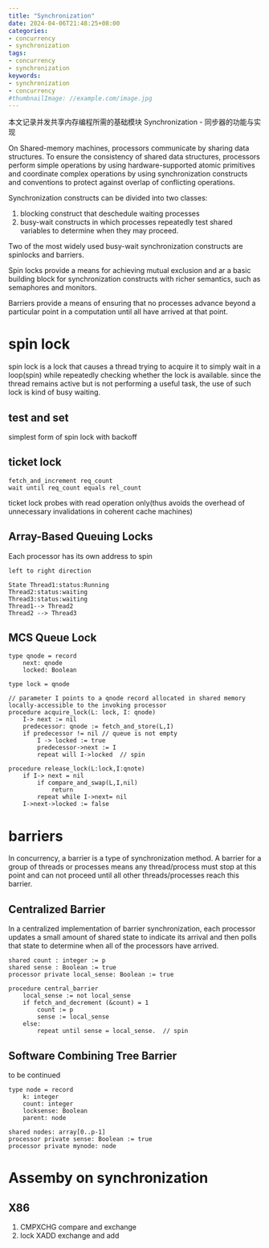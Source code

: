```yaml
---
title: "Synchronization"
date: 2024-04-06T21:48:25+08:00
categories:
- concurrency
- synchronization
tags:
- concurrency
- synchronization
keywords:
- synchronization
- concurrency
#thumbnailImage: //example.com/image.jpg
---
```

本文记录并发共享内存编程所需的基础模块 Synchronization - 同步器的功能与实现
<!--more-->

On Shared-memory machines, processors communicate by sharing data structures. To ensure the consistency of shared data structures, processors perform simple operations by using hardware-supported atomic primitives and coordinate complex operations by using synchronization constructs and conventions to protect against overlap of conflicting operations.

Synchronization constructs can be divided into two classes:
1. blocking construct that deschedule waiting processes
2. busy-wait constructs in which processes repeatedly test shared variables to determine when they may proceed.

Two of the most widely used busy-wait synchronization constructs are spinlocks and barriers.

Spin locks provide a means for achieving mutual exclusion and ar a basic building block for synchronization constructs with richer semantics, such as semaphores and monitors.

Barriers provide a means of ensuring that no processes advance beyond a particular point in a computation until all have arrived at that point.


# spin lock
spin lock is a lock that causes a thread trying to acquire it to simply wait in a loop(spin) while repeatedly checking whether the lock is available. since the thread remains active but is not performing a useful task, the use of such lock is kind of busy waiting.

## test and set
simplest form of spin lock with backoff

## ticket lock
```
fetch_and_increment req_count
wait until req_count equals rel_count
```
ticket lock probes with read operation only(thus avoids the overhead of unnecessary invalidations in coherent cache machines)


## Array-Based Queuing Locks
Each processor has its own address to spin 


```plantuml
left to right direction

State Thread1:status:Running
Thread2:status:waiting
Thread3:status:waiting
Thread1--> Thread2
Thread2 --> Thread3

```

## MCS Queue Lock
```
type qnode = record
    next: qnode
    locked: Boolean

type lock = qnode

// parameter I points to a qnode record allocated in shared memory locally-accessible to the invoking processor
procedure acquire_lock(L: lock, I: qnode)
    I-> next := nil
    predecessor: qnode := fetch_and_store(L,I)
    if predecessor != nil // queue is not empty
        I -> locked := true
        predecessor->next := I
        repeat will I->locked  // spin

procedure release_lock(L:lock,I:qnote)
    if I-> next = nil
        if compare_and_swap(L,I,nil)
            return
        repeat while I->next= nil
    I->next->locked := false
```

# barriers

In concurrency, a barrier is a type of synchronization method. A barrier for a group of threads or processes means any thread/process must stop at this point and can not proceed until all other threads/processes reach this barrier.

## Centralized Barrier
In a centralized implementation of barrier synchronization, each processor updates a small amount of shared state to indicate its arrival and then polls that state to determine when all of the processors have arrived.

```
shared count : integer := p
shared sense : Boolean := true
processor private local_sense: Boolean := true

procedure central_barrier
    local_sense := not local_sense
    if fetch_and_decrement (&count) = 1
        count := p
        sense := local_sense
    else:
        repeat until sense = local_sense.  // spin
```

## Software Combining Tree Barrier
to be continued
```
type node = record
    k: integer
    count: integer
    locksense: Boolean
    parent: node

shared nodes: array[0..p-1]
processor private sense: Boolean := true
processor private mynode: node
```


# Assemby on synchronization

## X86
1. CMPXCHG compare and exchange
2. lock XADD exchange and add
